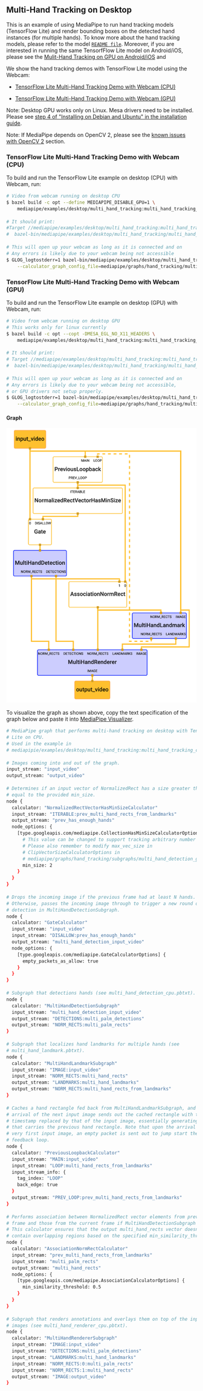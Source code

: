 ## Multi-Hand Tracking on Desktop

This is an example of using MediaPipe to run hand tracking models (TensorFlow
Lite) and render bounding boxes on the detected hand instances (for multiple
hands). To know more about the hand tracking models, please refer to the model
[`README file`]. Moreover, if you are interested in running the same TensorfFlow
Lite model on Android/iOS, please see the
[Mulit-Hand Tracking on GPU on Android/iOS](multi_hand_tracking_mobile_gpu.md)
and

We show the hand tracking demos with TensorFlow Lite model using the Webcam:

-   [TensorFlow Lite Multi-Hand Tracking Demo with Webcam (CPU)](#tensorflow-lite-multi-hand-tracking-demo-with-webcam-cpu)

-   [TensorFlow Lite Multi-Hand Tracking Demo with Webcam (GPU)](#tensorflow-lite-multi-hand-tracking-demo-with-webcam-gpu)

Note: Desktop GPU works only on Linux. Mesa drivers need to be installed. Please
see
[step 4 of "Installing on Debian and Ubuntu" in the installation guide](./install.md).

Note: If MediaPipe depends on OpenCV 2, please see the
[known issues with OpenCV 2](#known-issues-with-opencv-2) section.

### TensorFlow Lite Multi-Hand Tracking Demo with Webcam (CPU)

To build and run the TensorFlow Lite example on desktop (CPU) with Webcam, run:

```bash
# Video from webcam running on desktop CPU
$ bazel build -c opt --define MEDIAPIPE_DISABLE_GPU=1 \
    mediapipe/examples/desktop/multi_hand_tracking:multi_hand_tracking_cpu

# It should print:
#Target //mediapipe/examples/desktop/multi_hand_tracking:multi_hand_tracking_cpu up-to-date:
#  bazel-bin/mediapipe/examples/desktop/multi_hand_tracking/multi_hand_tracking_cpu

# This will open up your webcam as long as it is connected and on
# Any errors is likely due to your webcam being not accessible
$ GLOG_logtostderr=1 bazel-bin/mediapipe/examples/desktop/multi_hand_tracking/multi_hand_tracking_cpu \
    --calculator_graph_config_file=mediapipe/graphs/hand_tracking/multi_hand_tracking_desktop_live.pbtxt
```

### TensorFlow Lite Multi-Hand Tracking Demo with Webcam (GPU)

To build and run the TensorFlow Lite example on desktop (GPU) with Webcam, run:

```bash
# Video from webcam running on desktop GPU
# This works only for linux currently
$ bazel build -c opt --copt -DMESA_EGL_NO_X11_HEADERS \
    mediapipe/examples/desktop/multi_hand_tracking:multi_hand_tracking_gpu

# It should print:
# Target //mediapipe/examples/desktop/multi_hand_tracking:multi_hand_tracking_gpu up-to-date:
#  bazel-bin/mediapipe/examples/desktop/multi_hand_tracking/multi_hand_tracking_gpu

# This will open up your webcam as long as it is connected and on
# Any errors is likely due to your webcam being not accessible,
# or GPU drivers not setup properly.
$ GLOG_logtostderr=1 bazel-bin/mediapipe/examples/desktop/multi_hand_tracking/multi_hand_tracking_gpu \
    --calculator_graph_config_file=mediapipe/graphs/hand_tracking/multi_hand_tracking_mobile.pbtxt
```

#### Graph

![graph visualization](images/multi_hand_tracking_desktop.png)

To visualize the graph as shown above, copy the text specification of the graph
below and paste it into [MediaPipe Visualizer](https://viz.mediapipe.dev).

```bash
# MediaPipe graph that performs multi-hand tracking on desktop with TensorFlow
# Lite on CPU.
# Used in the example in
# mediapipie/examples/desktop/multi_hand_tracking:multi_hand_tracking_cpu.

# Images coming into and out of the graph.
input_stream: "input_video"
output_stream: "output_video"

# Determines if an input vector of NormalizedRect has a size greater than or
# equal to the provided min_size.
node {
  calculator: "NormalizedRectVectorHasMinSizeCalculator"
  input_stream: "ITERABLE:prev_multi_hand_rects_from_landmarks"
  output_stream: "prev_has_enough_hands"
  node_options: {
    [type.googleapis.com/mediapipe.CollectionHasMinSizeCalculatorOptions] {
      # This value can be changed to support tracking arbitrary number of hands.
      # Please also remember to modify max_vec_size in
      # ClipVectorSizeCalculatorOptions in
      # mediapipe/graphs/hand_tracking/subgraphs/multi_hand_detection_gpu.pbtxt
      min_size: 2
    }
  }
}

# Drops the incoming image if the previous frame had at least N hands.
# Otherwise, passes the incoming image through to trigger a new round of hand
# detection in MultiHandDetectionSubgraph.
node {
  calculator: "GateCalculator"
  input_stream: "input_video"
  input_stream: "DISALLOW:prev_has_enough_hands"
  output_stream: "multi_hand_detection_input_video"
  node_options: {
    [type.googleapis.com/mediapipe.GateCalculatorOptions] {
      empty_packets_as_allow: true
    }
  }
}

# Subgraph that detections hands (see multi_hand_detection_cpu.pbtxt).
node {
  calculator: "MultiHandDetectionSubgraph"
  input_stream: "multi_hand_detection_input_video"
  output_stream: "DETECTIONS:multi_palm_detections"
  output_stream: "NORM_RECTS:multi_palm_rects"
}

# Subgraph that localizes hand landmarks for multiple hands (see
# multi_hand_landmark.pbtxt).
node {
  calculator: "MultiHandLandmarkSubgraph"
  input_stream: "IMAGE:input_video"
  input_stream: "NORM_RECTS:multi_hand_rects"
  output_stream: "LANDMARKS:multi_hand_landmarks"
  output_stream: "NORM_RECTS:multi_hand_rects_from_landmarks"
}

# Caches a hand rectangle fed back from MultiHandLandmarkSubgraph, and upon the
# arrival of the next input image sends out the cached rectangle with the
# timestamp replaced by that of the input image, essentially generating a packet
# that carries the previous hand rectangle. Note that upon the arrival of the
# very first input image, an empty packet is sent out to jump start the
# feedback loop.
node {
  calculator: "PreviousLoopbackCalculator"
  input_stream: "MAIN:input_video"
  input_stream: "LOOP:multi_hand_rects_from_landmarks"
  input_stream_info: {
    tag_index: "LOOP"
    back_edge: true
  }
  output_stream: "PREV_LOOP:prev_multi_hand_rects_from_landmarks"
}

# Performs association between NormalizedRect vector elements from previous
# frame and those from the current frame if MultiHandDetectionSubgraph runs.
# This calculator ensures that the output multi_hand_rects vector doesn't
# contain overlapping regions based on the specified min_similarity_threshold.
node {
  calculator: "AssociationNormRectCalculator"
  input_stream: "prev_multi_hand_rects_from_landmarks"
  input_stream: "multi_palm_rects"
  output_stream: "multi_hand_rects"
  node_options: {
    [type.googleapis.com/mediapipe.AssociationCalculatorOptions] {
      min_similarity_threshold: 0.5
    }
  }
}

# Subgraph that renders annotations and overlays them on top of the input
# images (see multi_hand_renderer_cpu.pbtxt).
node {
  calculator: "MultiHandRendererSubgraph"
  input_stream: "IMAGE:input_video"
  input_stream: "DETECTIONS:multi_palm_detections"
  input_stream: "LANDMARKS:multi_hand_landmarks"
  input_stream: "NORM_RECTS:0:multi_palm_rects"
  input_stream: "NORM_RECTS:1:multi_hand_rects"
  output_stream: "IMAGE:output_video"
}
```

[`README file`]:https://github.com/google/mediapipe/tree/master/mediapipe/README.md
